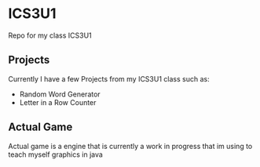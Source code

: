 # ICS3U1
Repo for my class ICS3U1

## Projects 

Currently I have a few Projects from my ICS3U1 class such as:
* Random Word Generator
* Letter in a Row Counter

## Actual Game
Actual game is a engine that is currently a work in progress that im using to teach myself graphics in java

